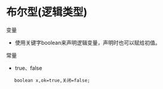 # 布尔型(逻辑类型)

变量

+ 使用关键字boolean来声明逻辑变量，声明时也可以赋给初值。

常量

+ true、false

```
   boolean x,ok=true,关闭=false;
```

